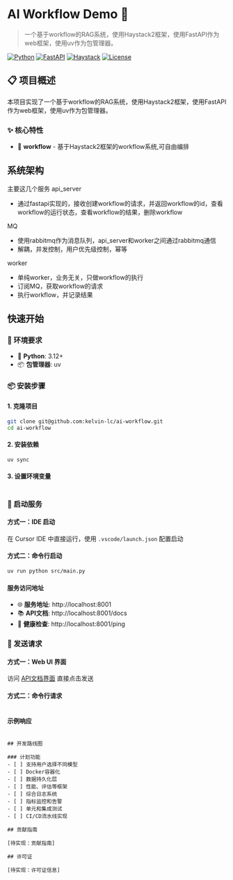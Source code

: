 # AI Workflow Demo 🚀

> 一个基于workflow的RAG系统，使用Haystack2框架，使用FastAPI作为web框架，使用uv作为包管理器。

[![Python](https://img.shields.io/badge/Python-3.12+-blue.svg)](https://www.python.org/)
[![FastAPI](https://img.shields.io/badge/FastAPI-0.116+-green.svg)](https://fastapi.tiangolo.com/)
[![Haystack](https://img.shields.io/badge/Haystack-2.0+-purple.svg)](https://haystack.deepset.ai/)
[![License](https://img.shields.io/badge/License-Apache%202.0-yellow.svg)](LICENSE)

## 📋 项目概述

本项目实现了一个基于workflow的RAG系统，使用Haystack2框架，使用FastAPI作为web框架，使用uv作为包管理器。

### ✨ 核心特性

- 🤖 **workflow** - 基于Haystack2框架的workflow系统,可自由编排


## 系统架构

主要这几个服务
api_server
- 通过fastapi实现的，接收创建workflow的请求，并返回workflow的id，查看workflow的运行状态，查看workflow的结果，删除workflow

MQ
- 使用rabbitmq作为消息队列，api_server和worker之间通过rabbitmq通信
- 解耦，并发控制，用户优先级控制，幂等

worker
- 单纯worker，业务无关，只做workflow的执行
- 订阅MQ，获取workflow的请求
- 执行workflow，并记录结果




## 快速开始

### 🔧 环境要求
- 🐍 **Python**: 3.12+
- 📦 **包管理器**: uv

### 📦 安装步骤

#### 1. 克隆项目
```bash
git clone git@github.com:kelvin-lc/ai-workflow.git
cd ai-workflow
```

#### 2. 安装依赖

```bash
uv sync
```

#### 3. 设置环境变量
```bash

```

### 🚀 启动服务

#### 方式一：IDE 启动
在 Cursor IDE 中直接运行，使用 `.vscode/launch.json` 配置启动

#### 方式二：命令行启动
```bash
uv run python src/main.py
```

#### 服务访问地址
- 🌐 **服务地址**: http://localhost:8001
- 📚 **API文档**: http://localhost:8001/docs
- 💚 **健康检查**: http://localhost:8001/ping

### 🚀 发送请求

#### 方式一：Web UI 界面
访问 [API文档界面]() 直接点击发送

#### 方式二：命令行请求
```bash

```

#### 示例响应

```

## 开发路线图

### 计划功能
- [ ] 支持用户选择不同模型
- [ ] Docker容器化
- [ ] 数据持久化层
- [ ] 性能、评估等框架
- [ ] 综合日志系统
- [ ] 指标监控和告警
- [ ] 单元和集成测试
- [ ] CI/CD流水线实现

## 贡献指南

[待实现：贡献指南]

## 许可证

[待实现：许可证信息]